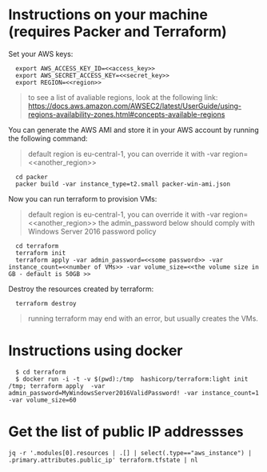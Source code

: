 # Instructions on your machine (requires Packer and Terraform)

Set your AWS keys:

      export AWS_ACCESS_KEY_ID=<<access_key>>
      export AWS_SECRET_ACCESS_KEY=<<secret_key>>
      export REGION=<<region>>

> to see a list of avaliable regions, look at the following link: https://docs.aws.amazon.com/AWSEC2/latest/UserGuide/using-regions-availability-zones.html#concepts-available-regions

You can generate the AWS AMI and store it in your AWS account by running the following command:

> default region is eu-central-1, you can override it with -var region=<<another_region>>

      cd packer
      packer build -var instance_type=t2.small packer-win-ami.json 

Now you can run terraform to provision VMs:

> default region is eu-central-1, you can override it with -var region=<<another_region>>
> the admin_password below should comply with Windows Server 2016 password policy

      cd terraform
      terraform init
      terraform apply -var admin_password=<<some password>> -var instance_count=<<number of VMs>> -var volume_size=<<the volume size in GB - default is 50GB >>

Destroy the resources created by terraform:

      terraform destroy

> running terraform may end with an error, but usually creates the VMs.

# Instructions using docker

      $ cd terraform
      $ docker run -i -t -v $(pwd):/tmp  hashicorp/terraform:light init /tmp; terraform apply  -var admin_password=MyWindowsServer2016ValidPassword! -var instance_count=1 -var volume_size=60

# Get the list of public IP addressses

    jq -r '.modules[0].resources | .[] | select(.type=="aws_instance") | .primary.attributes.public_ip' terraform.tfstate | nl
